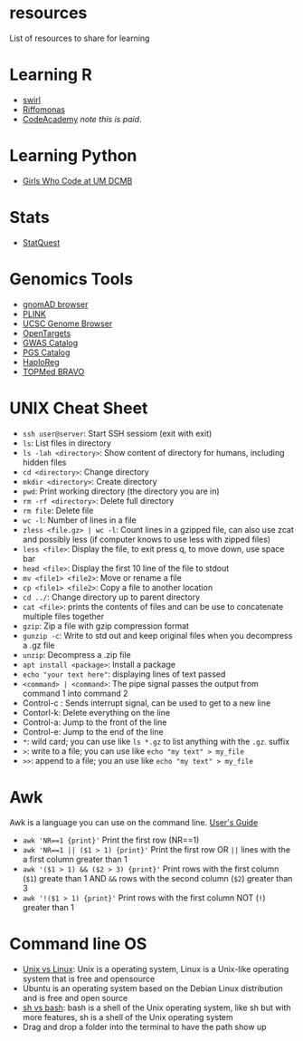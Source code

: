 # resources
List of resources to share for learning

# Learning R
* [swirl](https://swirlstats.com/)
* [Riffomonas](https://riffomonas.org/)
* [CodeAcademy](https://www.codecademy.com/learn/learn-r) *note this is paid*. 

# Learning Python
* [Girls Who Code at UM DCMB](https://github.com/GWC-DCMB/GWC-DCMB/blob/master/get-started.md)

# Stats
* [StatQuest](https://www.youtube.com/channel/UCtYLUTtgS3k1Fg4y5tAhLbw)

# Genomics Tools 
* [gnomAD browser](https://gnomad.broadinstitute.org/)
* [PLINK](https://www.cog-genomics.org/plink/)
* [UCSC Genome Browser](https://genome.ucsc.edu/)
* [OpenTargets](https://www.opentargets.org/)
* [GWAS Catalog](https://www.ebi.ac.uk/gwas/)
* [PGS Catalog](https://www.pgscatalog.org/)
* [HaploReg](https://pubs.broadinstitute.org/mammals/haploreg/haploreg_v4.php)
* [TOPMed BRAVO](https://bravo.sph.umich.edu/freeze8/hg38/)

# UNIX Cheat Sheet
* `ssh user@server`: Start SSH sessiom (exit with exit)
* `ls`: List files in directory
* `ls -lah <directory>`: Show content of directory for humans, including hidden files
* `cd <directory>`: Change directory
* `mkdir <directory>`: Create directory
* `pwd`: Print working directory (the directory you are in)
* `rm -rf <directory>`: Delete full directory
* `rm file`: Delete file
*  `wc -l`: Number of lines in a file
*  `zless <file.gz> | wc -l`: Count lines in a gzipped file, can also use zcat and possibly less (if computer knows to use less with zipped files)
*  `less <file>`: Display the file, to exit press q, to move down, use space bar
*  `head <file>`: Display the first 10 line of the file to stdout
*  `mv <file1> <file2>`: Move or rename a file
*  `cp <file1> <file2>`: Copy a file to another location
*  `cd ../`: Change directory up to parent directory
*  `cat <file>`: prints the contents of files and can be use to concatenate multiple files together
*  `gzip`: Zip a file with gzip compression format
*  `gunzip -c`: Write to std out and keep original files when you decompress a .gz file
*  `unzip`: Decompress  a .zip file
*  `apt install <package>`: Install a package 
*  `echo "your text here"`: displaying lines of text passed 
*  `<command> | <command>`: The pipe signal passes the output from command 1 into command 2
* Control-c : Sends interrupt signal, can be used to get to a new line
* Contorl-k: Delete everything on the line
* Control-a: Jump to the front of the line
* Control-e: Jump to the end of the line
* `*`: wild card; you can use like `ls *.gz` to list anything with the `.gz`. suffix 
* `>`: write to a file; you can use like `echo "my text" > my_file` 
* `>>`: append to a file; you an use like `echo "my text" > my_file` 

# Awk
Awk is a language you can use on the command line. [User's Guide](https://www.gnu.org/software/gawk/manual/gawk.html)
* `awk 'NR==1 {print}'` Print the first row (NR==1)
* `awk 'NR==1 || ($1 > 1) {print}'` Print the first row OR `||` lines with the a first column greater than 1
* `awk '($1 > 1) && ($2 > 3) {print}'` Print rows with the first column (`$1`) greate than 1 AND `&&` rows with the second column (`$2`) greater than 3
* `awk '!($1 > 1) {print}'` Print rows with the first column NOT (`!`) greater than 1

# Command line OS
* [Unix vs Linux](https://www.geeksforgeeks.org/linux-vs-unix/): Unix is a operating system, Linux is a Unix-like operating system that is free and opensource 
* Ubuntu is an operating system based on the Debian Linux distribution and is free and open source 
* [sh vs bash](https://www.geeksforgeeks.org/difference-between-sh-and-bash/): bash is a shell of the Unix operating system, like sh but with more features, sh is a shell of the Unix operating system 
* Drag and drop a folder into the terminal to have the path show up
